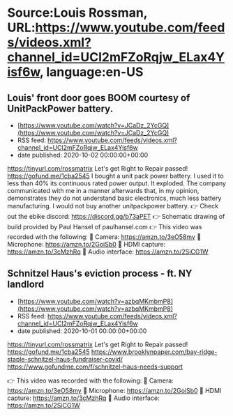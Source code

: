 # Source:Louis Rossman, URL:https://www.youtube.com/feeds/videos.xml?channel_id=UCl2mFZoRqjw_ELax4Yisf6w, language:en-US

## Louis' front door goes BOOM courtesy of UnitPackPower battery.
 - [https://www.youtube.com/watch?v=JCaDz_2YcGQ](https://www.youtube.com/watch?v=JCaDz_2YcGQ)
 - RSS feed: https://www.youtube.com/feeds/videos.xml?channel_id=UCl2mFZoRqjw_ELax4Yisf6w
 - date published: 2020-10-02 00:00:00+00:00

https://tinyurl.com/rossmatrix
Let's get Right to Repair passed! https://gofund.me/1cba2545
I bought a unit pack power battery. I used it to less than 40% its continuous rated power output. It exploded. The company communicated with me in a manner afterwards that, in my opinion, demonstrates they do not understand basic electronics, much less battery manufacturing. I would not buy another unitpackpower battery. 
👉 Check out the ebike discord: https://discord.gg/b73aPET 
👉 Schematic drawing of build provided by Paul Hansel of paulhansel.com
👉 This video was recorded with the following:
🔵 Camera: https://amzn.to/3eO58my
🔵 Microphone: https://amzn.to/2GoiSb0
🔵 HDMI capture: https://amzn.to/3cMzhRq
🔵 Audio interface: https://amzn.to/2SiCG1W

## Schnitzel Haus's eviction process - ft. NY landlord
 - [https://www.youtube.com/watch?v=azbqMKmbmP8](https://www.youtube.com/watch?v=azbqMKmbmP8)
 - RSS feed: https://www.youtube.com/feeds/videos.xml?channel_id=UCl2mFZoRqjw_ELax4Yisf6w
 - date published: 2020-10-01 00:00:00+00:00

https://tinyurl.com/rossmatrix
Let's get Right to Repair passed! https://gofund.me/1cba2545
https://www.brooklynpaper.com/bay-ridge-staple-schnitzel-haus-fundraiser-covid/
https://www.gofundme.com/f/schnitzel-haus-needs-support


👉 This video was recorded with the following:
🔵 Camera: https://amzn.to/3eO58my
🔵 Microphone: https://amzn.to/2GoiSb0
🔵 HDMI capture: https://amzn.to/3cMzhRq
🔵 Audio interface: https://amzn.to/2SiCG1W

